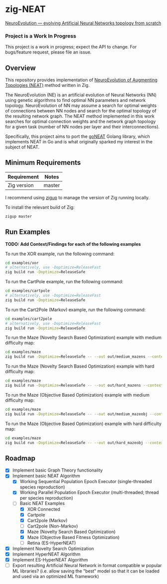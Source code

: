 # zig-NEAT

[NeuroEvolution — evolving Artificial Neural Networks topology from scratch](https://becominghuman.ai/neuroevolution-evolving-artificial-neural-networks-topology-from-the-scratch-d1ebc5540d84)

### Project is a Work In Progress

This project is a work in progress; expect the API to change. For bugs/feature request, please file an issue.

## Overview

This repository provides implementation of [NeuroEvolution of Augmenting Topologies (NEAT)](http://www.cs.ucf.edu/~kstanley/neat.html) method written in Zig.

The NeuroEvolution (NE) is an artificial evolution of Neural Networks (NN) using genetic algorithms to find optimal NN parameters and network topology. NeuroEvolution of NN may assume a search for optimal weights of connections between NN nodes and search for the optimal topology of the resulting network graph. The NEAT method implemented in this work searches for optimal connection weights and the network graph topology for a given task (number of NN nodes per layer and their interconnections).

Specifically, this project aims to port the [goNEAT](https://github.com/yaricom/goNEAT) Golang library, which implements NEAT in Go and is what originally sparked my interest in the subject of NEAT.

## Minimum Requirements

| Requirement | Notes  |
| ----------- | ------ |
| Zig version | master |

I recommend using [zigup](https://github.com/marler8997/zigup) to manage the version of Zig running locally.

To install the relevant build of Zig:

```bash
zigup master
```

## Run Examples

**TODO: Add Context/Findings for each of the following examples**

To run the XOR example, run the following command:

```bash
cd examples/xor
# alternatively, use -Doptimize=ReleaseFast
zig build run -Doptimize=ReleaseSafe
```

To run the CartPole example, run the following command:

```bash
cd examples/cartpole
# alternatively, use -Doptimize=ReleaseFast
zig build run -Doptimize=ReleaseSafe
```

To run the Cart2Pole (Markov) example, run the following command:

```bash
cd examples/cart2pole
# alternatively, use -Doptimize=ReleaseFast
zig build run -Doptimize=ReleaseSafe
```

To run the Maze (Novelty Search Based Optimization) example with medium difficulty map:

```bash
cd examples/maze
zig build run -Doptimize=ReleaseSafe -- --out out/medium_mazens --context data/maze.neat --genome data/mazestartgenes --maze data/medium_maze.txt --experiment MazeNS
```

To run the Maze (Novelty Search Based Optimization) example with hard difficulty map:

```bash
cd examples/maze
zig build run -Doptimize=ReleaseSafe -- --out out/hard_mazens --context data/maze.neat --genome data/mazestartgenes --maze data/hard_maze.txt --experiment MazeNS
```

To run the Maze (Objective Based Optimization) example with medium difficulty map:

```bash
cd examples/maze
zig build run -Doptimize=ReleaseSafe -- --out out/medium_mazeobj --context data/maze.neat --genome data/mazestartgenes --maze data/medium_maze.txt --experiment MazeOBJ
```

To run the Maze (Objective Based Optimization) example with hard difficulty map:

```bash
cd examples/maze
zig build run -Doptimize=ReleaseSafe -- --out out/hard_mazeobj --context data/maze.neat --genome data/mazestartgenes --maze data/hard_maze.txt --experiment MazeOBJ
```

## Roadmap

- [x] Implement basic Graph Theory functionality
- [x] Implement basic NEAT Algorithm
  - [x] Working Sequential Population Epoch Executor (single-threaded species reproduction)
  - [x] Working Parallel Population Epoch Executor (multi-threaded; thread per species reproduction)
  - [ ] Basic NEAT Examples
    - [x] XOR Connected
    - [x] Cartpole
    - [x] Cart2pole (Markov)
    - [ ] Cart2pole (Non-Markov)
    - [x] Maze (Novelty Search Based Optimization)
    - [x] Maze (Objective Based Fitness Optimization)
    - [ ] Retina (ES-HyperNEAT)
- [x] Implement Novelty Search Optimization
- [x] Implement HyperNEAT Algorithm
- [x] Implement ES-HyperNEAT Algorithm
- [ ] Export resulting Artificial Neural Network in format compatible w popular ML libraries? (i.e. allow saving the "best" model so that it can be loaded and used via an optimized ML framework)
